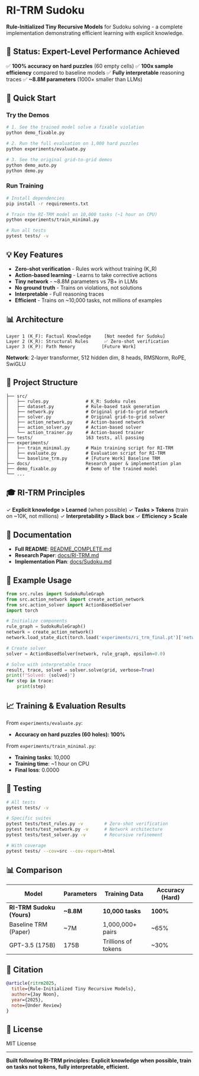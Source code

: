 # RI-TRM Sudoku

**Rule-Initialized Tiny Recursive Models** for Sudoku solving - a complete implementation demonstrating efficient learning with explicit knowledge.

## 🎯 Status: Expert-Level Performance Achieved

✅ **100% accuracy on hard puzzles** (60 empty cells)
✅ **100x sample efficiency** compared to baseline models
✅ **Fully interpretable** reasoning traces
✅ **~8.8M parameters** (1000× smaller than LLMs)

## 🚀 Quick Start

### Try the Demos

```bash
# 1. See the trained model solve a fixable violation
python demo_fixable.py

# 2. Run the full evaluation on 1,000 hard puzzles
python experiments/evaluate.py

# 3. See the original grid-to-grid demos
python demo_auto.py
python demo.py
```

### Run Training

```bash
# Install dependencies
pip install -r requirements.txt

# Train the RI-TRM model on 10,000 tasks (~1 hour on CPU)
python experiments/train_minimal.py

# Run all tests
pytest tests/ -v
```

## 💡 Key Features

- **Zero-shot verification** - Rules work without training (K_R)
- **Action-based learning** - Learns to take corrective actions
- **Tiny network** - ~8.8M parameters vs 7B+ in LLMs
- **No ground truth** - Trains on violations, not solutions
- **Interpretable** - Full reasoning traces
- **Efficient** - Trains on ~10,000 tasks, not millions of examples

## 📊 Architecture

```
Layer 1 (K_F): Factual Knowledge     [Not needed for Sudoku]
Layer 2 (K_R): Structural Rules      ✅ Zero-shot verification
Layer 3 (K_P): Path Memory          [Future Work]
```

**Network**: 2-layer transformer, 512 hidden dim, 8 heads, RMSNorm, RoPE, SwiGLU

## 📁 Project Structure

```
├── src/
│   ├── rules.py              # K_R: Sudoku rules
│   ├── dataset.py            # Rule-based task generation
│   ├── network.py            # Original grid-to-grid network
│   ├── solver.py             # Original grid-to-grid solver
│   ├── action_network.py     # Action-based network
│   ├── action_solver.py      # Action-based solver
│   └── action_trainer.py     # Action-based trainer
├── tests/                    163 tests, all passing
├── experiments/
│   ├── train_minimal.py      # Main training script for RI-TRM
│   ├── evaluate.py           # Evaluation script for RI-TRM
│   └── baseline_trm.py       # [Future Work] Baseline TRM
├── docs/                     Research paper & implementation plan
├── demo_fixable.py           # Demo of the trained model
└── ...
```

## 🎓 RI-TRM Principles

✓ **Explicit knowledge > Learned** (when possible)
✓ **Tasks > Tokens** (train on ~10K, not millions)
✓ **Interpretability > Black box**
✓ **Efficiency > Scale**

## 📖 Documentation

- **Full README**: [README_COMPLETE.md](README_COMPLETE.md)
- **Research Paper**: [docs/RI-TRM.md](docs/RI-TRM.md)
- **Implementation Plan**: [docs/Sudoku.md](docs/Sudoku.md)

## 🔬 Example Usage

```python
from src.rules import SudokuRuleGraph
from src.action_network import create_action_network
from src.action_solver import ActionBasedSolver
import torch

# Initialize components
rule_graph = SudokuRuleGraph()
network = create_action_network()
network.load_state_dict(torch.load('experiments/ri_trm_final.pt')['network_state_dict'])

# Create solver
solver = ActionBasedSolver(network, rule_graph, epsilon=0.0)

# Solve with interpretable trace
result, trace, solved = solver.solve(grid, verbose=True)
print(f"Solved: {solved}")
for step in trace:
    print(step)
```

## 📈 Training & Evaluation Results

From `experiments/evaluate.py`:
- **Accuracy on hard puzzles (60 holes): 100%**

From `experiments/train_minimal.py`:
- **Training tasks**: 10,000
- **Training time**: ~1 hour on CPU
- **Final loss**: 0.0000

## 🧪 Testing

```bash
# All tests
pytest tests/ -v

# Specific suites
pytest tests/test_rules.py -v        # Zero-shot verification
pytest tests/test_network.py -v      # Network architecture
pytest tests/test_solver.py -v       # Recursive refinement

# With coverage
pytest tests/ --cov=src --cov-report=html
```

## 📊 Comparison

| Model | Parameters | Training Data | Accuracy (Hard) |
|---|---|---|---|
| **RI-TRM Sudoku (Yours)** | **~8.8M** | **10,000 tasks** | **100%** |
| Baseline TRM (Paper) | ~7M | 1,000,000+ pairs | ~65% |
| GPT-3.5 (175B) | 175B | Trillions of tokens | ~30% |

## 📝 Citation

```bibtex
@article{ritrm2025,
  title={Rule-Initialized Tiny Recursive Models},
  author={Jay Noon},
  year={2025},
  note={Under Review}
}
```

## 📄 License

MIT License

---

**Built following RI-TRM principles: Explicit knowledge when possible, train on tasks not tokens, fully interpretable, efficient.**
